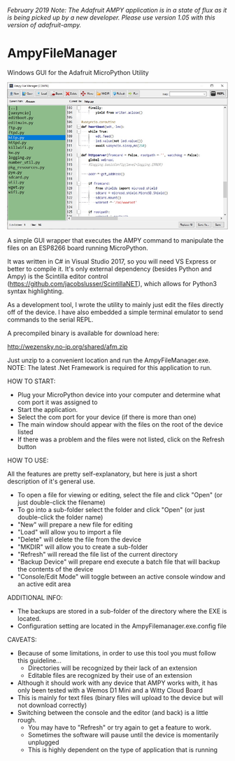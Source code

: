 <i>February 2019 Note: The Adafruit AMPY application is in a state of flux as it is being picked up by a new developer.  Please use version 1.05 with this version of adafruit-ampy.</i>

# AmpyFileManager
Windows GUI for the Adafruit MicroPython Utility
<p align="center">
  <img src="https://github.com/joewez/AmpyFileManager/blob/master/afm.jpg" alt="Screenshot"/>
</p>

A simple GUI wrapper that executes the AMPY command to manipulate the files on an ESP8266 board running MicroPython.

It was written in C# in Visual Studio 2017, so you will need VS Express or better to compile it.  It's only external dependency (besides Python and Ampy) is the Scintilla editor control (https://github.com/jacobslusser/ScintillaNET), which allows for Python3 syntax highlighting.

As a development tool, I wrote the utility to mainly just edit the files directly off of the device.  I have also embedded a simple terminal emulator to send commands to the serial REPL.

A precompiled binary is available for download here:

  http://wezensky.no-ip.org/shared/afm.zip
  
Just unzip to a convenient location and run the AmpyFileManager.exe. NOTE: The latest .Net Framework is required for this application to run.

HOW TO START:

- Plug your MicroPython device into your computer and determine what com port it was assigned to
- Start the application.
- Select the com port for your device (if there is more than one)
- The main window should appear with the files on the root of the device listed
- If there was a problem and the files were not listed, click on the Refresh button

HOW TO USE:

All the features are pretty self-explanatory, but here is just a short description of it's general use.

- To open a file for viewing or editing, select the file and click "Open" (or just double-click the filename)
- To go into a sub-folder select the folder and click "Open" (or just double-click the folder name)
- "New" will prepare a new file for editing
- "Load" will allow you to import a file
- "Delete" will delete the file from the device
- "MKDIR" will allow you to create a sub-folder
- "Refresh" will reread the file list of the current directory
- "Backup Device" will prepare end execute a batch file that will backup the contents of the device
- "Console/Edit Mode" will toggle between an active console window and an active edit area

ADDITIONAL INFO:

- The backups are stored in a sub-folder of the directory where the EXE is located.
- Configuration setting are located in the AmpyFilemanager.exe.config file

CAVEATS:

- Because of some limitations, in order to use this tool you must follow this guideline...
    - Directories will be recognized by their lack of an extension
    - Editable files are recognized by their use of an extension 
- Although it should work with any device that AMPY works with, it has only been tested with a Wemos D1 Mini and a Witty Cloud Board
- This is mainly for text files (binary files will upload to the device but will not download correctly)
- Switching between the console and the editor (and back) is a little rough.  
    - You may have to "Refresh" or try again to get a feature to work.
    - Sometimes the software will pause until the device is momentarily unplugged
    - This is highly dependent on the type of application that is running

